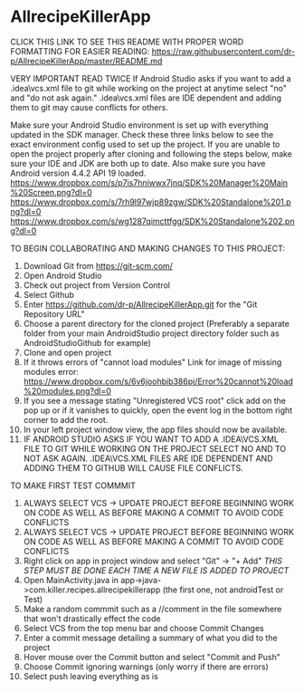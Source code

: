 # AllrecipeKillerApp

CLICK THIS LINK TO SEE THIS README WITH PROPER WORD FORMATTING FOR EASIER READING:
https://raw.githubusercontent.com/dr-p/AllrecipeKillerApp/master/README.md


VERY IMPORTANT READ TWICE
If Android Studio asks if you want to add a .idea\vcs.xml file to git while working on the project at anytime
select "no" and "do not ask again." .idea\vcs.xml files are IDE dependent and adding them to git may cause conflicts for others.


Make sure your Android Studio environment is set up with everything updated in the SDK manager. Check these three links
below to see the exact environment config used to set up the project. If you are unable to open the project properly after cloning and following the steps below, make sure your IDE and JDK are both up to date. Also make sure you have Android version 4.4.2 API 19 loaded.
https://www.dropbox.com/s/p7is7hniwwx7jnq/SDK%20Manager%20Main%20Screen.png?dl=0
https://www.dropbox.com/s/7rh9l97wjp89zgw/SDK%20Standalone%201.png?dl=0
https://www.dropbox.com/s/wg1287qimcttfgg/SDK%20Standalone%202.png?dl=0

TO BEGIN COLLABORATING AND MAKING CHANGES TO THIS PROJECT:
1. Download Git from https://git-scm.com/
2. Open Android Studio
3. Check out project from Version Control
4. Select Github
5. Enter https://github.com/dr-p/AllrecipeKillerApp.git for the "Git Repository URL"
6. Choose a parent directory for the cloned project (Preferably a separate folder from your main AndroidStudio project
directory folder such as AndroidStudioGithub for example)
7. Clone and open project
8. If it throws errors of "cannot load modules" Link for image of missing modules error:           https://www.dropbox.com/s/6v6joohbib386pj/Error%20cannot%20load%20modules.png?dl=0
9. If you see a message stating "Unregistered VCS root" click add on the pop up or if it vanishes to quickly, open the event
   log in the bottom right corner to add the root.
10. In your left project window view, the app files should now be available.
11. IF ANDROID STUDIO ASKS IF YOU WANT TO ADD A .IDEA\VCS.XML FILE TO GIT WHILE WORKING ON THE PROJECT
SELECT NO AND TO NOT ASK AGAIN. .IDEA\VCS.XML FILES ARE IDE DEPENDENT AND ADDING THEM TO GITHUB WILL CAUSE FILE CONFLICTS.

TO MAKE FIRST TEST COMMMIT
1. ALWAYS SELECT VCS -> UPDATE PROJECT BEFORE BEGINNING WORK ON CODE AS WELL AS BEFORE MAKING A COMMIT TO AVOID CODE CONFLICTS
2. ALWAYS SELECT VCS -> UPDATE PROJECT BEFORE BEGINNING WORK ON CODE AS WELL AS BEFORE MAKING A COMMIT TO AVOID CODE CONFLICTS
3. Right click on app in project window and select "Git" -> "+ Add" *THIS STEP MUST BE DONE EACH TIME A NEW FILE IS ADDED TO PROJECT*
4. Open MainActivity.java in app->java->com.killer.recipes.allrecipekillerapp (the first one, not androidTest or Test)
5. Make a random commmit such as a //comment in the file somewhere that won't drastically effect the code
6. Select VCS from the top menu bar and choose Commit Changes
7. Enter a commit message detailing a summary of what you did to the project
8. Hover mouse over the Commit button and select "Commit and Push"
9. Choose Commit ignoring warnings (only worry if there are errors)
10. Select push leaving everything as is
